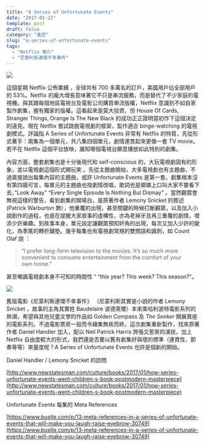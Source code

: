 ```yaml
---
title: "A Series of Unfortunate Events"
date: "2017-01-22"
template: post
draft: false
category: "遙控"
slug: "a-series-of-unfortunate-events"
tags:
  - "Netflix 推介"
  - "尼蒙利斯連環不幸事件"
---
```


![](/media/90312-1uetrcrzccd0eqzvkvfmvig.jpeg)

這個星期 Netflix 公佈業續 ，全球共有 700 多萬名的訂戶，美國用戶佔全部用戶的 53%。Netflix 的龐大增長意味著它不只是串流服務，而是替代了不少家庭的電視機。與其跟每個地區電視台及電影公司購買串流版權，Netflix 意識到不如自家製作劇集，握有獨家的版權。這看起來是莫大投資，但 House Of Cards, Stranger Things, Orange Is The New Black 的成功正正證明當初作下這個決定的遠見。現在 Netflix 嘗試跳脫電視劇的框架，製作適合 binge-watching 的電視劇模式。評論指 A Series of Unfortunate Events 非常有 Netflix 的特質，先從形式著手：兩集為一個單元，共八集四個單元，劇情連貫起來更像一套 TV movie。若不在 Netflix 這個平台放映，誰知哪個電視台願意播放如此特別的劇集。

內容方面，整套劇集也是十分後現代和 self-conscious 的，大玩電視劇固有的形象，並以電視劇這個形式開玩笑 。先從主題曲開始，大多電視劇也有主題曲，不過直接說出每集內容的主題曲，或許 Unfortunate Events 是第一套。劇集根本沒有第四牆可言，每單元的主題曲也按劇情改唱，歌詞也是瑯瑯上口叫大家不要看下去，”Look Away” “Every Single Episode Is Nothing But Dismay” 。當然觀眾會無視這樣的警告，看到劇集的開場白，是原著作者 Lemony Snicket 的敘述 (Patrick Warburton 飾），他重覆的出現，甚至關鍵的時候打斷觀眾，以及加入小說創作的過程，也是在提醒大家故事的虛構性，亦為老掉牙且再三重覆的劇情，增添少許樂趣。到故事本身，單元設定讓觀眾預知奸角的出現，每次又加入少許的變化，為季尾的轉折鋪墊。幾乎每集也有電視劇常規的雙關語和諷刺，如 Count Olaf 說 ：

> “I prefer long-form television to the movies. It’s so much more convenient to consume entertainment from the comfort of your own home.”

甚至嘲諷電視劇本身不可知的時間性 “ “this year? This week? This season?”。

![](/media/b3e53-1-mkrwlj93pk0d7olbuupow.jpeg)

舊版電影《尼蒙利斯連環不幸事件》 （尼蒙利斯其實是小說的作者 Lemony Snicket ，故事的主角其實姓 Baudelaire 波德萊爾）本來乘哈利波特電影系列的熱潮，希望與其他兒童文學的作品如 Golden Compass 及 _The Seeker_ 開展賣座的電影系列，不過電影票房一般而令續集無疾而終。這次劇集重新製作，找來原著作者 Daniel Handler 加入，配以 Neil Patrick Harris 誇張又惹笑的演技，加上 Netflix 自由度較大的形式，我們還是否要以舊有劇集好與壞的標準（連貫性、節奏等等）來量度呢？A Series of Unfortunate Events 也許是個新的開始。

Daniel Handler / Lemony Snicket 的訪問

[http://www.newstatesman.com/culture/books/2017/01/how-series-unfortunate-events-went-children-s-book-postmodern-masterpiece](http://www.newstatesman.com/culture/books/2017/01/how-series-unfortunate-events-went-children-s-book-postmodern-masterpiece)

Unfortunate Events 每集的 Meta References

[https://www.bustle.com/p/13-meta-references-in-a-series-of-unfortunate-events-that-will-make-you-laugh-raise-eyebrow-30749](https://www.bustle.com/p/13-meta-references-in-a-series-of-unfortunate-events-that-will-make-you-laugh-raise-eyebrow-30749)
